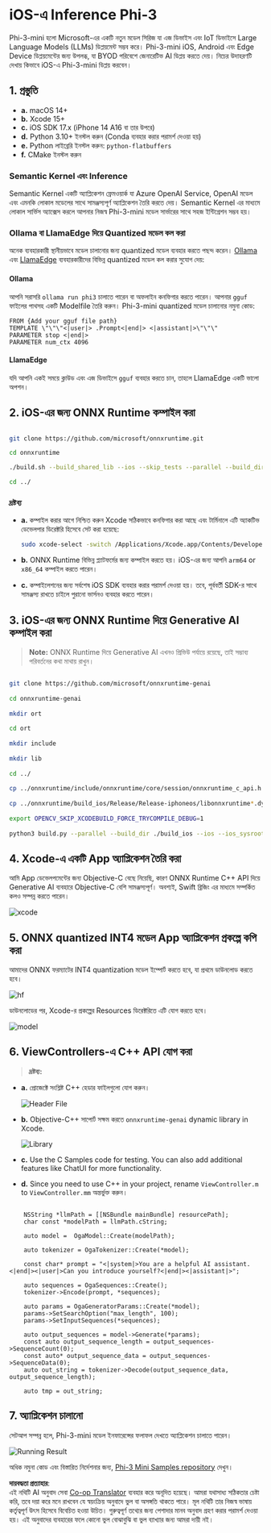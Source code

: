<!--
CO_OP_TRANSLATOR_METADATA:
{
  "original_hash": "82af197df38d25346a98f1f0e84d1698",
  "translation_date": "2025-05-09T10:53:27+00:00",
  "source_file": "md/01.Introduction/03/iOS_Inference.md",
  "language_code": "bn"
}
-->
# **iOS-এ Inference Phi-3**

Phi-3-mini হলো Microsoft-এর একটি নতুন মডেল সিরিজ যা এজ ডিভাইস এবং IoT ডিভাইসে Large Language Models (LLMs) ডিপ্লয়মেন্ট সম্ভব করে। Phi-3-mini iOS, Android এবং Edge Device ডিপ্লয়মেন্টের জন্য উপলব্ধ, যা BYOD পরিবেশে জেনারেটিভ AI ডিপ্লয় করতে দেয়। নিচের উদাহরণটি দেখায় কিভাবে iOS-এ Phi-3-mini ডিপ্লয় করবেন।

## **1. প্রস্তুতি**

- **a.** macOS 14+
- **b.** Xcode 15+
- **c.** iOS SDK 17.x (iPhone 14 A16 বা তার উপরে)
- **d.** Python 3.10+ ইনস্টল করুন (Conda ব্যবহার করার পরামর্শ দেওয়া হয়)
- **e.** Python লাইব্রেরি ইনস্টল করুন: `python-flatbuffers`
- **f.** CMake ইনস্টল করুন

### Semantic Kernel এবং Inference

Semantic Kernel একটি অ্যাপ্লিকেশন ফ্রেমওয়ার্ক যা Azure OpenAI Service, OpenAI মডেল এবং এমনকি লোকাল মডেলের সাথে সামঞ্জস্যপূর্ণ অ্যাপ্লিকেশন তৈরি করতে দেয়। Semantic Kernel এর মাধ্যমে লোকাল সার্ভিস অ্যাক্সেস করলে আপনার নিজস্ব Phi-3-mini মডেল সার্ভারের সাথে সহজ ইন্টিগ্রেশন সম্ভব হয়।

### Ollama বা LlamaEdge দিয়ে Quantized মডেল কল করা

অনেক ব্যবহারকারী স্থানীয়ভাবে মডেল চালানোর জন্য quantized মডেল ব্যবহার করতে পছন্দ করেন। [Ollama](https://ollama.com) এবং [LlamaEdge](https://llamaedge.com) ব্যবহারকারীদের বিভিন্ন quantized মডেল কল করার সুযোগ দেয়:

#### **Ollama**

আপনি সরাসরি `ollama run phi3` চালাতে পারেন বা অফলাইন কনফিগার করতে পারেন। আপনার `gguf` ফাইলের পাথসহ একটি Modelfile তৈরি করুন। Phi-3-mini quantized মডেল চালানোর নমুনা কোড:

```gguf
FROM {Add your gguf file path}
TEMPLATE \"\"\"<|user|> .Prompt<|end|> <|assistant|>\"\"\"
PARAMETER stop <|end|>
PARAMETER num_ctx 4096
```

#### **LlamaEdge**

যদি আপনি একই সময়ে ক্লাউড এবং এজ ডিভাইসে `gguf` ব্যবহার করতে চান, তাহলে LlamaEdge একটি ভালো অপশন।

## **2. iOS-এর জন্য ONNX Runtime কম্পাইল করা**

```bash

git clone https://github.com/microsoft/onnxruntime.git

cd onnxruntime

./build.sh --build_shared_lib --ios --skip_tests --parallel --build_dir ./build_ios --ios --apple_sysroot iphoneos --osx_arch arm64 --apple_deploy_target 17.5 --cmake_generator Xcode --config Release

cd ../

```

### **দ্রষ্টব্য**

- **a.** কম্পাইল করার আগে নিশ্চিত করুন Xcode সঠিকভাবে কনফিগার করা আছে এবং টার্মিনালে এটি অ্যাকটিভ ডেভেলপার ডিরেক্টরি হিসেবে সেট করা হয়েছে:

    ```bash
    sudo xcode-select -switch /Applications/Xcode.app/Contents/Developer
    ```

- **b.** ONNX Runtime বিভিন্ন প্ল্যাটফর্মের জন্য কম্পাইল করতে হয়। iOS-এর জন্য আপনি `arm64` or `x86_64` কম্পাইল করতে পারেন।

- **c.** কম্পাইলেশনের জন্য সর্বশেষ iOS SDK ব্যবহার করার পরামর্শ দেওয়া হয়। তবে, পূর্ববর্তী SDK-র সাথে সামঞ্জস্য রাখতে চাইলে পুরানো ভার্সনও ব্যবহার করতে পারেন।

## **3. iOS-এর জন্য ONNX Runtime দিয়ে Generative AI কম্পাইল করা**

> **Note:** ONNX Runtime দিয়ে Generative AI এখনও প্রিভিউ পর্যায়ে রয়েছে, তাই সম্ভাব্য পরিবর্তনের কথা মাথায় রাখুন।

```bash

git clone https://github.com/microsoft/onnxruntime-genai
 
cd onnxruntime-genai
 
mkdir ort
 
cd ort
 
mkdir include
 
mkdir lib
 
cd ../
 
cp ../onnxruntime/include/onnxruntime/core/session/onnxruntime_c_api.h ort/include
 
cp ../onnxruntime/build_ios/Release/Release-iphoneos/libonnxruntime*.dylib* ort/lib
 
export OPENCV_SKIP_XCODEBUILD_FORCE_TRYCOMPILE_DEBUG=1
 
python3 build.py --parallel --build_dir ./build_ios --ios --ios_sysroot iphoneos --ios_arch arm64 --ios_deployment_target 17.5 --cmake_generator Xcode --cmake_extra_defines CMAKE_XCODE_ATTRIBUTE_CODE_SIGNING_ALLOWED=NO

```

## **4. Xcode-এ একটি App অ্যাপ্লিকেশন তৈরি করা**

আমি App ডেভেলপমেন্টের জন্য Objective-C বেছে নিয়েছি, কারণ ONNX Runtime C++ API দিয়ে Generative AI ব্যবহারে Objective-C বেশি সামঞ্জস্যপূর্ণ। অবশ্যই, Swift ব্রিজিং এর মাধ্যমে সম্পর্কিত কলও সম্পন্ন করতে পারেন।

![xcode](../../../../../translated_images/xcode.6c67033ca85b703e80cc51ecaa681fbcb6ac63cc0c256705ac97bc9ca039c235.bn.png)

## **5. ONNX quantized INT4 মডেল App অ্যাপ্লিকেশন প্রকল্পে কপি করা**

আমাদের ONNX ফরম্যাটের INT4 quantization মডেল ইম্পোর্ট করতে হবে, যা প্রথমে ডাউনলোড করতে হবে।

![hf](../../../../../translated_images/hf.b99941885c6561bb3bcc0155d409e713db6d47b4252fb6991a08ffeefc0170ec.bn.png)

ডাউনলোডের পর, Xcode-র প্রকল্পের Resources ডিরেক্টরিতে এটি যোগ করতে হবে।

![model](../../../../../translated_images/model.f0cb932ac2c7648211fbe5341ee1aa42b77cb7f956b6d9b084afb8fbf52927c7.bn.png)

## **6. ViewControllers-এ C++ API যোগ করা**

> **দ্রষ্টব্য:**

- **a.** প্রোজেক্টে সংশ্লিষ্ট C++ হেডার ফাইলগুলো যোগ করুন।

  ![Header File](../../../../../translated_images/head.2504a93b0be166afde6729fb193ebd14c5acb00a0bb6de1939b8a175b1f630fb.bn.png)

- **b.** Objective-C++ সাপোর্ট সক্ষম করতে `onnxruntime-genai` dynamic library in Xcode.

  ![Library](../../../../../translated_images/lib.86e12a925eb07e4e71a1466fa4f3ad27097e08505d25d34e98c33005d69b6f23.bn.png)

- **c.** Use the C Samples code for testing. You can also add additional features like ChatUI for more functionality.

- **d.** Since you need to use C++ in your project, rename `ViewController.m` to `ViewController.mm` অন্তর্ভুক্ত করুন।

```objc

    NSString *llmPath = [[NSBundle mainBundle] resourcePath];
    char const *modelPath = llmPath.cString;

    auto model =  OgaModel::Create(modelPath);

    auto tokenizer = OgaTokenizer::Create(*model);

    const char* prompt = "<|system|>You are a helpful AI assistant.<|end|><|user|>Can you introduce yourself?<|end|><|assistant|>";

    auto sequences = OgaSequences::Create();
    tokenizer->Encode(prompt, *sequences);

    auto params = OgaGeneratorParams::Create(*model);
    params->SetSearchOption("max_length", 100);
    params->SetInputSequences(*sequences);

    auto output_sequences = model->Generate(*params);
    const auto output_sequence_length = output_sequences->SequenceCount(0);
    const auto* output_sequence_data = output_sequences->SequenceData(0);
    auto out_string = tokenizer->Decode(output_sequence_data, output_sequence_length);
    
    auto tmp = out_string;

```

## **7. অ্যাপ্লিকেশন চালানো**

সেটআপ সম্পন্ন হলে, Phi-3-mini মডেল ইনফারেন্সের ফলাফল দেখতে অ্যাপ্লিকেশন চালাতে পারেন।

![Running Result](../../../../../translated_images/result.7ebd1fe614f809d776c46475275ec72e4ab898c4ec53ae62b29315c064ca6839.bn.jpg)

অধিক নমুনা কোড এবং বিস্তারিত নির্দেশনার জন্য, [Phi-3 Mini Samples repository](https://github.com/Azure-Samples/Phi-3MiniSamples/tree/main/ios) দেখুন।

**দায়বদ্ধতা প্রত্যাহার**:  
এই নথিটি AI অনুবাদ সেবা [Co-op Translator](https://github.com/Azure/co-op-translator) ব্যবহার করে অনূদিত হয়েছে। আমরা যথাসাধ্য সঠিকতার চেষ্টা করি, তবে দয়া করে মনে রাখবেন যে স্বয়ংক্রিয় অনুবাদে ভুল বা অসঙ্গতি থাকতে পারে। মূল নথিটি তার নিজস্ব ভাষায় কর্তৃত্বপূর্ণ উৎস হিসেবে বিবেচিত হওয়া উচিত। গুরুত্বপূর্ণ তথ্যের জন্য পেশাদার মানব অনুবাদ গ্রহণ করার পরামর্শ দেওয়া হয়। এই অনুবাদের ব্যবহারের ফলে কোনো ভুল বোঝাবুঝি বা ভুল ব্যাখ্যার জন্য আমরা দায়ী নই।